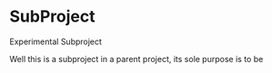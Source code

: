 # SubProject
Experimental Subproject

Well this is a subproject in a parent project, its sole purpose is to be
